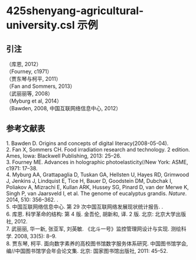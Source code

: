 # 425shenyang-agricultural-university.csl 示例

<!-- 此文件由脚本自动生成，请勿手动修改！ -->

## 引注

（库恩, 2012）<br>
（Fourney, c1971）<br>
（贾东琴与柯平, 2011）<br>
（Fan and Sommers, 2013）<br>
（武丽丽等, 2008）<br>
（Myburg et al, 2014）<br>
（Bawden, 2008, 中国互联网络信息中心, 2012）<br>

## 参考文献表

<div class="csl-bib-body second-field-align-flush">
  <div class="csl-entry">1. Bawden D. Origins and concepts of digital literacy(2008-05-04).	</div>
  <div class="csl-entry">2. Fan X, Sommers CH. Food irradiation research and technology. 2 edition. Ames, Iowa: Blackwell Publishing, 2013: 25–26.	</div>
  <div class="csl-entry">3. Fourney ME. Advances in holographic photoelasticity//New York: ASME, c1971: 17–38.	</div>
  <div class="csl-entry">4. Myburg AA, Grattapaglia D, Tuskan GA, Hellsten U, Hayes RD, Grimwood J, Jenkins J, Lindquist E, Tice H, Bauer D, Goodstein DM, Dubchak I, Poliakov A, Mizrachi E, Kullan ARK, Hussey SG, Pinard D, van der Merwe K, Singh P, van Jaarsveld I, et al. The genome of eucalyptus grandis. <i>Nature</i>. 2014, 510: 356–362. .	</div>
  <div class="csl-entry">5. 中国互联网络信息中心. 第 29 次中国互联网络发展现状统计报告. .	</div>
  <div class="csl-entry">6. 库恩. 科学革命的结构: 第 4 版. 金吾伦, 胡新和, 译. 2 版. 北京: 北京大学出版社, 2012.	</div>
  <div class="csl-entry">7. 武丽丽, 华一新, 张亚军, 刘英敏. 《北斗一号》监控管理网设计与实现. 测绘科学. 2008, 33(5): 8–9.	</div>
  <div class="csl-entry">8. 贾东琴, 柯平. 面向数字素养的高校图书馆数字服务体系研究. 中国图书馆学会, 编//中国图书馆学会年会论文集. 北京: 国家图书馆出版社, 2011: 45–52.	</div>
</div>
